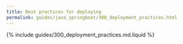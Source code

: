 ```yaml
---
title: Best practices for deploying
permalink: guides/java_springboot/300_deployment_practices.html
---
```


{% include guides/300_deployment_practices.md.liquid %}
